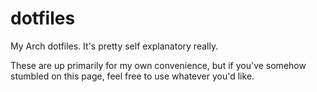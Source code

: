 # dotfiles
My Arch dotfiles. It's pretty self explanatory really.

These are up primarily for my own convenience, but if you've somehow stumbled on this page, feel free to use whatever you'd like.

